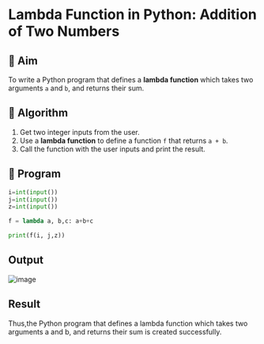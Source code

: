 # Lambda Function in Python: Addition of Two Numbers

## 🎯 Aim
To write a Python program that defines a **lambda function** which takes two arguments `a` and `b`, and returns their sum.

## 🧠 Algorithm
1. Get two integer inputs from the user.
2. Use a **lambda function** to define a function `f` that returns `a + b`.
3. Call the function with the user inputs and print the result.

## 🧾 Program
```python
i=int(input())
j=int(input())
z=int(input())

f = lambda a, b,c: a+b+c

print(f(i, j,z))
```
## Output

![image](https://github.com/user-attachments/assets/86d1892e-0a67-4acc-ad7d-12758a33b1e0)

## Result
Thus,the Python program that defines a lambda function which takes two arguments a and b, and returns their sum is created successfully.

